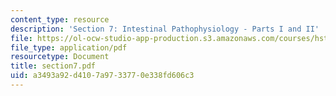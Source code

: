 ```yaml
---
content_type: resource
description: 'Section 7: Intestinal Pathophysiology - Parts I and II'
file: https://ol-ocw-studio-app-production.s3.amazonaws.com/courses/hst-121-gastroenterology-fall-2005/a3493a92d4107a9733770e338fd606c3_section7.pdf
file_type: application/pdf
resourcetype: Document
title: section7.pdf
uid: a3493a92-d410-7a97-3377-0e338fd606c3
---
```

